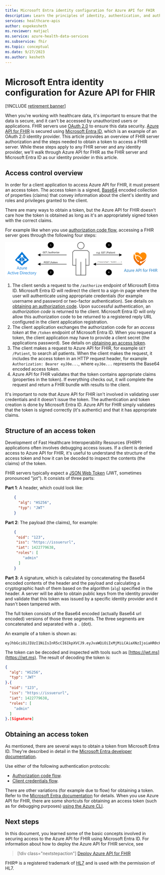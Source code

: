 ```yaml
---
title: Microsoft Entra identity configuration for Azure API for FHIR
description: Learn the principles of identity, authentication, and authorization for Azure FHIR servers.
services: healthcare-apis
author: expekesheth
ms.reviewer: matjazl
ms.service: azure-health-data-services
ms.subservice: fhir
ms.topic: conceptual
ms.date: 9/27/2023
ms.author: kesheth
---
```


# Microsoft Entra identity configuration for Azure API for FHIR

[!INCLUDE [retirement banner](../includes/healthcare-apis-azure-api-fhir-retirement.md)]

When you're working with healthcare data, it's important to ensure that the data is secure, and it can't be accessed by unauthorized users or applications. FHIR servers use [OAuth 2.0](https://oauth.net/2/) to ensure this data security. [Azure API for FHIR](https://azure.microsoft.com/services/azure-api-for-fhir/) is secured using [Microsoft Entra ID](../../active-directory/index.yml), which is an example of an OAuth 2.0 identity provider. This article provides an overview of FHIR server authorization and the steps needed to obtain a token to access a FHIR server. While these steps apply to any FHIR server and any identity provider, we'll walk through Azure API for FHIR as the FHIR server and Microsoft Entra ID as our identity provider in this article.

## Access control overview

In order for a client application to access Azure API for FHIR, it must present an access token. The access token is a signed, [Base64](https://en.wikipedia.org/wiki/Base64) encoded collection of properties (claims) that convey information about the client's identity and roles and privileges granted to the client.

There are many ways to obtain a token, but the Azure API for FHIR doesn't care how the token is obtained as long as it's an appropriately signed token with the correct claims. 

For example like when you use [authorization code flow](../../active-directory/develop/v2-oauth2-auth-code-flow.md), accessing a FHIR server goes through the following four steps:

![FHIR Authorization](media/azure-ad-hcapi/fhir-authorization.png)

1. The client sends a request to the `/authorize` endpoint of Microsoft Entra ID. Microsoft Entra ID will redirect the client to a sign-in page where the user will authenticate using appropriate credentials (for example username and password or two-factor authentication). See details on [obtaining an authorization code](../../active-directory/develop/v2-oauth2-auth-code-flow.md#request-an-authorization-code). Upon successful authentication, an *authorization code* is returned to the client. Microsoft Entra ID will only allow this authorization code to be returned to a registered reply URL configured in the client application registration.
1. The client application exchanges the authorization code for an *access token* at the `/token` endpoint of Microsoft Entra ID. When you request a token, the client application may have to provide a client secret (the applications password). See details on [obtaining an access token](../../active-directory/develop/v2-oauth2-auth-code-flow.md#redeem-a-code-for-an-access-token).
1. The client makes a request to Azure API for FHIR, for example `GET /Patient`, to search all patients. When the client makes the request, it includes the access token in an HTTP request header, for example `Authorization: Bearer eyJ0e...`, where `eyJ0e...` represents the Base64 encoded access token.
1. Azure API for FHIR validates that the token contains appropriate claims (properties in the token). If everything checks out, it will complete the request and return a FHIR bundle with results to the client.

It's important to note that  Azure API for FHIR isn't involved in validating user credentials and it doesn't issue the token. The authentication and token creation is done by Microsoft Entra ID. Azure API for FHIR simply validates that the token is signed correctly (it's authentic) and that it has appropriate claims.

## Structure of an access token

Development of Fast Healthcare Interoperability Resources (FHIR&#174;) applications often involves debugging access issues. If a client is denied access to Azure API for FHIR, it's useful to understand the structure of the access token and how it can be decoded to inspect the contents (the claims) of the token. 

FHIR servers typically expect a [JSON Web Token](https://en.wikipedia.org/wiki/JSON_Web_Token) (JWT, sometimes pronounced "jot"). It consists of three parts:

**Part 1**: A header, which could look like:
```json
    {
      "alg": "HS256",
      "typ": "JWT"
    }
```

**Part 2**: The payload (the claims), for example:
```json
    {
     "oid": "123",
     "iss": "https://issuerurl",
     "iat": 1422779638,
     "roles": [
        "admin"
      ]
    }
```

**Part 3**: A signature, which is calculated by concatenating the Base64 encoded contents of the header and the payload and calculating a cryptographic hash of them based on the algorithm (`alg`) specified in the header. A server will be able to obtain public keys from the identity provider and validate that this token was issued by a specific identity provider and it hasn't been tampered with.

The full token consists of the Base64 encoded (actually Base64 url encoded) versions of those three segments. The three segments are concatenated and separated with a `.` (dot).

An example of a token is shown as:

```
eyJhbGciOiJIUzI1NiIsInR5cCI6IkpXVCJ9.eyJvaWQiOiIxMjMiLCAiaXNzIjoiaHR0cHM6Ly9pc3N1ZXJ1cmwiLCJpYXQiOjE0MjI3Nzk2MzgsInJvbGVzIjpbImFkbWluIl19.gzSraSYS8EXBxLN_oWnFSRgCzcmJmMjLiuyu5CSpyHI
```

The token can be decoded and inspected with tools such as [https://jwt.ms](https://jwt.ms). The result of decoding the token is:

```json
{
  "alg": "HS256",
  "typ": "JWT"
}.{
  "oid": "123",
  "iss": "https://issuerurl",
  "iat": 1422779638,
  "roles": [
    "admin"
  ]
}.[Signature]
```

## Obtaining an access token

As mentioned, there are several ways to obtain a token from Microsoft Entra ID. They're described in detail in the [Microsoft Entra developer documentation](../../active-directory/develop/index.yml).

Use either of the following authentication protocols:

* [Authorization code flow](../../active-directory/develop/v2-oauth2-auth-code-flow.md).
* [Client credentials flow](../../active-directory/develop/v2-oauth2-client-creds-grant-flow.md).

There are other variations (for example due to flow) for obtaining a token. Refer to the [Microsoft Entra documentation](../../active-directory/index.yml) for details. When you use Azure API for FHIR, there are some shortcuts for obtaining an access token (such as for debugging purposes) [using the Azure CLI](get-healthcare-apis-access-token-cli.md).

## Next steps

In this document, you learned some of the basic concepts involved in securing access to the Azure API for FHIR using Microsoft Entra ID. For information about how to deploy the Azure API for FHIR service, see

>[!div class="nextstepaction"]
>[Deploy Azure API for FHIR](fhir-paas-portal-quickstart.md)

FHIR&#174; is a registered trademark of [HL7](https://hl7.org/fhir/) and is used with the permission of HL7.
